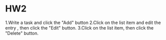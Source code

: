 # HW2
1.Write a task and click the "Add" button
2.Click on the list item and edit the entry , then click the "Edit" button.
3.Click on the list item, then click the "Delete" button.
